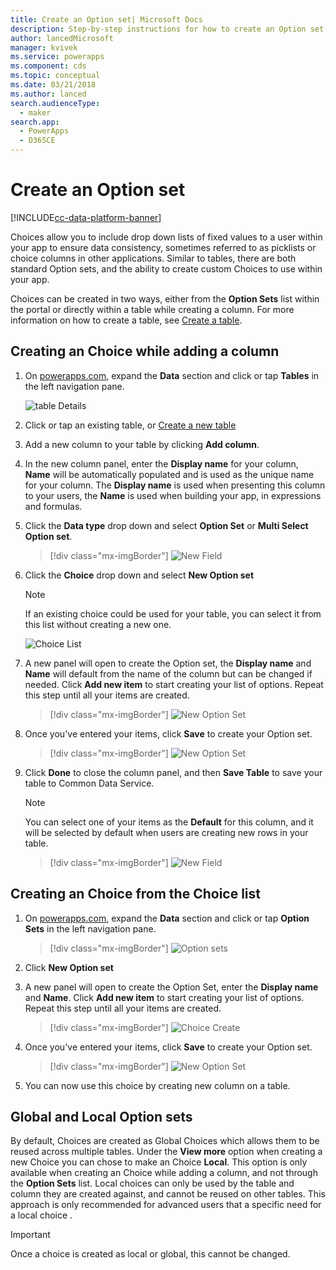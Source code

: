 ```yaml
---
title: Create an Option set| Microsoft Docs
description: Step-by-step instructions for how to create an Option set.
author: lancedMicrosoft
manager: kvivek
ms.service: powerapps
ms.component: cds
ms.topic: conceptual
ms.date: 03/21/2018
ms.author: lanced
search.audienceType: 
  - maker
search.app: 
  - PowerApps
  - D365CE
---
```


# Create an Option set

[!INCLUDE[cc-data-platform-banner](../../includes/cc-data-platform-banner.md)]

Choices allow you to include drop down lists of fixed values to a user within your app to ensure data consistency, sometimes referred to as picklists or choice columns in other applications. Similar to tables, there are both standard Option sets, and the ability to create custom Choices to use within your app.

Choices can be created in two ways, either from the **Option Sets** list within the portal or directly within a table while creating a column. For more information on how to create a table, see [Create a table](data-platform-create-entity.md).

## Creating an Choice while adding a column

1. On [powerapps.com](https://make.powerapps.com/?utm_source=padocs&utm_medium=linkinadoc&utm_campaign=referralsfromdoc), expand the **Data** section and click or tap **Tables** in the left navigation pane.

    ![table Details](./media/data-platform-cds-create-entity/entitylist.png "table List")

2. Click or tap an existing table, or [Create a new table](data-platform-create-entity.md)

3. Add a new column to your table by clicking **Add column**.

4. In the new column panel, enter the **Display name** for your column, **Name** will be automatically populated and is used as the unique name for your column. The **Display name** is used when presenting this column to your users, the **Name** is used when building your app, in expressions and formulas.

5. Click the **Data type** drop down and select **Option Set** or **Multi Select Option set**.

    > [!div class="mx-imgBorder"] 
    > ![New Field](./media/data-platform-cds-create-entity/newfieldpanel.png "New Field Panel")

6. Click the **Choice** drop down and select **New Option set**

    > [!NOTE]
    > If an existing choice  could be used for your table, you can select it from this list without creating a new one.

    ![Choice List](./media/data-platform-cds-newoptionset/columnpanel-1.png "Choice list")

7. A new panel will open to create the Option set, the **Display name** and **Name** will default from the name of the column but can be changed if needed. Click **Add new item** to start creating your list of options. Repeat this step until all your items are created.

    > [!div class="mx-imgBorder"] 
    > ![New Option Set](./media/data-platform-cds-newoptionset/field-optionsetpanel.png "New Option Set")

8. Once you've entered your items, click **Save** to create your Option set.

    > [!div class="mx-imgBorder"] 
    > ![New Option Set](./media/data-platform-cds-newoptionset/field-optionsetpanel-values.png "New Option Set")

9. Click **Done** to close the column panel, and then **Save Table** to save your table to Common Data Service.

    > [!NOTE]
    > You can select one of your items as the **Default** for this column, and it will be selected by default when users are creating new rows in your table.

    > [!div class="mx-imgBorder"] 
    > ![New Field](./media/data-platform-cds-newoptionset/fieldpanel-2.png "New Field Panel")

## Creating an Choice from the Choice list

1. On [powerapps.com](https://make.powerapps.com/?utm_source=padocs&utm_medium=linkinadoc&utm_campaign=referralsfromdoc), expand the **Data** section and click or tap **Option Sets** in the left navigation pane.

    > [!div class="mx-imgBorder"] 
    > ![Option sets](./media/data-platform-cds-newoptionset/optionsetlist.png "Choice List")

2. Click **New Option set**

3. A new panel will open to create the Option Set, enter the **Display name** and **Name**. Click **Add new item** to start creating your list of options. Repeat this step until all your items are created.

    > [!div class="mx-imgBorder"] 
    > ![Choice Create](./media/data-platform-cds-newoptionset/optionset-create.png "Choice Create")

4. Once you've entered your items, click **Save** to create your Option set.

    > [!div class="mx-imgBorder"] 
    > ![New Option Set](./media/data-platform-cds-newoptionset/optionset-create-values.png "New Option Set")

5. You can now use this choice  by creating new column on a table.

## Global and Local Option sets

By default, Choices are created as Global Choices which allows them to be reused across multiple tables. Under the **View more** option when creating a new Choice you can chose to make an Choice **Local**. This option is only available when creating an Choice while adding a column, and not through the **Option Sets** list. Local choices can only be used by the table and column they are created against, and cannot be reused on other tables. This approach is only recommended for advanced users that a specific need for a local choice .

> [!IMPORTANT]
> Once a choice  is created as local or global, this cannot be changed.
